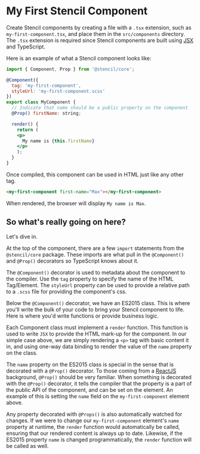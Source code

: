 # My First Stencil Component

Create Stencil components by creating a file with a `.tsx` extension, such as `my-first-component.tsx`, and place them in the `src/components` directory. The `.tsx` extension is required since Stencil components are built using [JSX](https://facebook.github.io/react/docs/introducing-jsx.html) and TypeScript.

Here is an example of what a Stencil component looks like:

```jsx
import { Component, Prop } from '@stencil/core';

@Component({
  tag: 'my-first-component',
  styleUrl: 'my-first-component.scss'
})
export class MyComponent {
  // Indicate that name should be a public property on the component
  @Prop() firstName: string;

  render() {
    return (
    <p>
      My name is {this.firstName}
    </p>
    );
  }
}
```
Once compiled, this component can be used in HTML just like any other tag.

```html
<my-first-component first-name="Max"></my-first-component>
```

When rendered, the browser will display `My name is Max`.

## So what's really going on here?

Let's dive in.

At the top of the component, there are a few `import` statements from the `@stencil/core` package. These imports are what pull in the `@Component()` and `@Prop()` decorators so TypeScript knows about it.

The `@Component()` decorator is used to metadata about the component to the compiler. Use the `tag` property to specify the name of the HTML Tag/Element. The `styleUrl` property can be used to provide a relative path to a `.scss` file for providing the component's css.

Below the `@Component()` decorator, we have an ES2015 class. This is where you'll write the bulk of your code to bring your Stencil component to life. Here is where you'd write functions or provide business logic.

Each Component class must implement a `render` function. This function is used to write `JSX` to provide the HTML mark-up for the component. In our simple case above, we are simply rendering a `<p>` tag with basic content it in, and using one-way data binding to render the value of the `name` property on the class.

The `name` property on the ES2015 class is special in the sense that is decorated with a `@Prop()` decorator. To those coming from a [ReactJS](https://facebook.github.io/react/) background, `@Prop()` should be very familiar. When something is decorated with the `@Prop()` decorator, it tells the compiler that the property is a part of the public API of the component, and can be set on the element. An example of this is setting the `name` field on the `my-first-component` element above.

Any property decorated with `@Props()` is also automatically watched for changes. If we were to change our `my-first-component` element's `name` property at runtime, the `render` function would automatically be called, ensuring that our rendered content is always up to date. Likewise, if the ES2015 property `name` is changed programmatically, the `render` function will be called as well.
